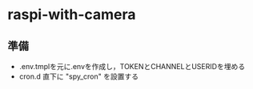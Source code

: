 # raspi-with-camera

## 準備
- .env.tmplを元に.envを作成し，TOKENとCHANNELとUSERIDを埋める
- cron.d 直下に "spy_cron" を設置する
